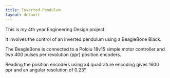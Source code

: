 ```yaml
---
title: Inverted Pendulum
layout: default
---
```


This is my 4th year Engineering Design project.

It involves the control of an inverted pendulum using a BeagleBone Black.

The BeagleBone is connected to a Pololu 18v15 simple motor controller and two
400 pulses per revolution (ppr) position encoders.

Reading the position encoders using x4 quadrature encoding gives 1600 ppr and
an angular resolution of 0.23°.

